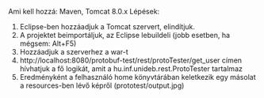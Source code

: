 Ami kell hozzá:
Maven, Tomcat 8.0.x
Lépések:
1. Eclipse-ben hozzáadjuk a Tomcat szervert, elindítjuk.
2. A projektet beimportáljuk, az Eclipse lebuildeli (jobb esetben, ha mégsem: Alt+F5)
3. Hozzáadjuk a szerverhez a war-t
4. http://localhost:8080/protobuf-test/rest/protoTester/get_user címen hívhatjuk a fő logikát, amit a hu.inf.unideb.rest.ProtoTester tartalmaz
5. Eredményként a felhasználó home könyvtárában keletkezik egy másolat a resources-ben lévő képről (prototest/output.jpg)
